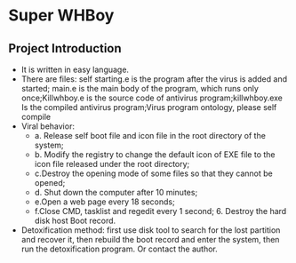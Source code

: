Super WHBoy
=
Project Introduction
-
* It is written in easy language.
* There are  files: self starting.e is the program after the virus is added and started; main.e is the main body of the program, which runs only once;Killwhboy.e is the source code of antivirus program;killwhboy.exe Is the compiled antivirus program;Virus program ontology, please self compile
* Viral behavior:
  * a. Release self boot file and icon file in the root directory of the system; 
  * b. Modify the registry to change the default icon of EXE file to the icon file released under the root directory;
  * c.Destroy the opening mode of some files so that they cannot be opened; 
  * d. Shut down the computer after 10 minutes;
  * e.Open a web page every 18 seconds; 
  * f.Close CMD, tasklist and regedit every 1 second; 6. Destroy the hard disk host Boot record.
* Detoxification method: first use disk tool to search for the lost partition and recover it, then rebuild the boot record and enter the system, then run the detoxification program. Or contact the author.
